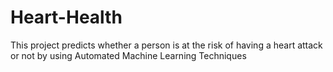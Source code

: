 # Heart-Health
This project predicts whether a person is at the risk of having a heart attack or not by using Automated Machine Learning Techniques
